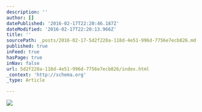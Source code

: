 ```yaml
---
description: ''
author: []
datePublished: '2016-02-17T22:20:46.187Z'
dateModified: '2016-02-17T22:20:13.966Z'
title: ''
sourcePath: _posts/2016-02-17-5d2f228a-118d-4e51-996d-7756e7ecb826.md
published: true
inFeed: true
hasPage: true
inNav: false
url: 5d2f228a-118d-4e51-996d-7756e7ecb826/index.html
_context: 'http://schema.org'
_type: Article

---
```

![](https://the-grid-user-content.s3-us-west-2.amazonaws.com/b4846119-828a-4cdf-a615-c4876abcf8a2.png)